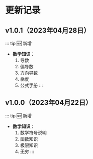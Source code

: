 # 更新记录


## v1.0.1（2023年04月28日）

::: tip 🆕 新增
- **数学知识**：
    1. 导数
    2. 偏导数
    3. 方向导数
    4. 梯度
    5. 公式手册
:::

## v1.0.0（2023年04月22日）

::: tip 🆕 新增
- **数学知识**：
    1. 数学符号说明
    2. 函数知识
    3. 极限知识
    4. 无穷
:::
